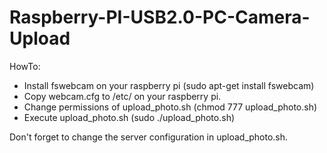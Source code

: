 # Raspberry-PI-USB2.0-PC-Camera-Upload

HowTo:

- Install fswebcam on your raspberry pi (sudo apt-get install fswebcam)
- Copy webcam.cfg to /etc/ on your raspberry pi.
- Change permissions of upload_photo.sh (chmod 777 upload_photo.sh)
- Execute upload_photo.sh (sudo ./upload_photo.sh)

Don't forget to change the server configuration in upload_photo.sh.
